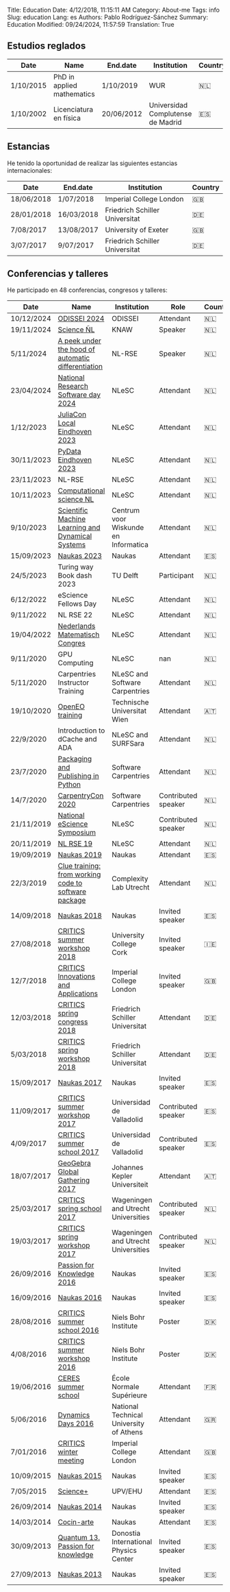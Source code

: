 Title: Education
Date: 4/12/2018, 11:15:11 AM
Category: About-me
Tags: info
Slug: education
Lang: es
Authors: Pablo Rodríguez-Sánchez
Summary: Education
Modified: 09/24/2024, 11:57:59
Translation: True


Estudios reglados
----------------
| Date      | Name                       | End.date   | Institution                       | Country   |
|-----------|----------------------------|------------|-----------------------------------|-----------|
| 1/10/2015 | PhD in applied mathematics | 1/10/2019  | WUR                               | 🇳🇱        |
| 1/10/2002 | Licenciatura en física     | 20/06/2012 | Universidad Complutense de Madrid | 🇪🇸        |

Estancias
----------------
He tenido la oportunidad de realizar las siguientes estancias internacionales:

| Date       | End.date   | Institution                    | Country   |
|------------|------------|--------------------------------|-----------|
| 18/06/2018 | 1/07/2018  | Imperial College London        | 🇬🇧        |
| 28/01/2018 | 16/03/2018 | Friedrich Schiller Universitat | 🇩🇪        |
| 7/08/2017  | 13/08/2017 | University of Exeter           | 🇬🇧        |
| 3/07/2017  | 9/07/2017  | Friedrich Schiller Universitat | 🇩🇪        |

Conferencias y talleres
-------------------------
He participado en 48 conferencias, congresos y talleres:

| Date       | Name                                                                                                                                                                           | Institution                             | Role                | Country   |
|------------|--------------------------------------------------------------------------------------------------------------------------------------------------------------------------------|-----------------------------------------|---------------------|-----------|
| 10/12/2024 | [ODISSEI 2024](https://odissei-data.nl/event/odissei-conference-2024/)                                                                                                         | ODISSEI                                 | Attendant           | 🇳🇱        |
| 19/11/2024 | [Science ÑL](https://www.nl-sp.science/)                                                                                                                                       | KNAW                                    | Speaker             | 🇳🇱        |
| 5/11/2024  | [A peek under the hood of automatic differentiation](https://pabrod.github.io/seminar-rse-autodiff.html)                                                                       | NL-RSE                                  | Speaker             | 🇳🇱        |
| 23/04/2024 | [National Research Software day 2024](https://www.esciencecenter.nl/national-research-software-day-2024/)                                                                      | NLeSC                                   | Attendant           | 🇳🇱        |
| 1/12/2023  | [JuliaCon Local Eindhoven 2023](https://juliacon.org/local/eindhoven2023/)                                                                                                     | NLeSC                                   | Attendant           | 🇳🇱        |
| 30/11/2023 | [PyData Eindhoven 2023](https://pydata.org/eindhoven2023/schedule)                                                                                                             | NLeSC                                   | Attendant           | 🇳🇱        |
| 23/11/2023 | NL-RSE                                                                                                                                                                         | NLeSC                                   | Attendant           | 🇳🇱        |
| 10/11/2023 | [Computational science NL](https://www.computationalsciencenl.nl/ducoms/)                                                                                                      | NLeSC                                   | Attendant           | 🇳🇱        |
| 9/10/2023  | [Scientific Machine Learning and Dynamical Systems](https://www.cwi.nl/nl/events/cwi-research-semester-programs/autumn-school-scientific-machine-learning-semester-programme/) | Centrum voor Wiskunde en Informatica    | Attendant           | 🇳🇱        |
| 15/09/2023 | [Naukas 2023](https://naukas.com/2023/09/06/ya-tenemos-programa-definitivo-de-naukas-bilbao-2023/)                                                                             | Naukas                                  | Attendant           | 🇪🇸        |
| 24/5/2023  | Turing way Book dash 2023                                                                                                                                                      | TU Delft                                | Participant         | 🇳🇱        |
| 6/12/2022  | eScience Fellows Day                                                                                                                                                           | NLeSC                                   | Attendant           | 🇳🇱        |
| 9/11/2022  | NL RSE 22                                                                                                                                                                      | NLeSC                                   | Attendant           | 🇳🇱        |
| 19/04/2022 | [Nederlands Matematisch Congres](https://mathematischcongres.nl/nmc2022/programme2022/)                                                                                        | NLeSC                                   | Attendant           | 🇳🇱        |
| 9/11/2020  | GPU Computing                                                                                                                                                                  | NLeSC                                   | nan                 | 🇳🇱        |
| 5/11/2020  | Carpentries Instructor Training                                                                                                                                                | NLeSC and Software Carpentries          | Attendant           | 🇳🇱        |
| 19/10/2020 | [OpenEO training](https://openeo.org/news/2020-09-02-openeo-user-workshop.html)                                                                                                | Technische Universitat Wien             | Attendant           | 🇦🇹        |
| 22/9/2020  | Introduction to dCache and ADA                                                                                                                                                 | NLeSC and SURFSara                      | Attendant           | 🇳🇱        |
| 23/7/2020  | [Packaging and Publishing in Python](https://2020.carpentrycon.org/schedule/#session-20)                                                                                       | Software Carpentries                    | Attendant           | 🇳🇱        |
| 14/7/2020  | [CarpentryCon 2020](https://2020.carpentrycon.org/)                                                                                                                            | Software Carpentries                    | Contributed speaker | 🇳🇱        |
| 21/11/2019 | [National eScience Symposium](https://www.esciencesymposium2019.nl/)                                                                                                           | NLeSC                                   | Contributed speaker | 🇳🇱        |
| 20/11/2019 | [NL RSE 19](https://nl-rse.org/2019/07/09/NL-RSE-2019.html)                                                                                                                    | NLeSC                                   | Attendant           | 🇳🇱        |
| 19/09/2019 | [Naukas 2019](https://naukas.com/2019/09/06/programa-definitivo-de-naukas-bilbao-2019/)                                                                                        | Naukas                                  | Attendant           | 🇪🇸        |
| 22/3/2019  | [Clue training: from working code to software package](https://www.uu.nl/en/events/clue-training-22-from-working-code-to-software-package)                                     | Complexity Lab Utrecht                  | Attendant           | 🇳🇱        |
| 14/09/2018 | [Naukas 2018](https://naukas.com/2018/09/05/programa-definitivo-de-charlas-para-naukas-bilbao-2018/)                                                                           | Naukas                                  | Invited speaker     | 🇪🇸        |
| 27/08/2018 | [CRITICS summer workshop 2018](http://www.criticsitn.eu/wp/?page_id=1813)                                                                                                      | University College Cork                 | Invited speaker     | 🇮🇪        |
| 12/7/2018  | [CRITICS Innovations and Applications](http://www3.imperial.ac.uk/newsandeventspggrp/imperialcollege/naturalsciences/mathematics/eventssummary/event_20-6-2018-15-47-29)       | Imperial College London                 | Invited speaker     | 🇬🇧        |
| 12/03/2018 | [CRITICS spring congress 2018](http://www.criticsitn.eu/wp/?page_id=1222)                                                                                                      | Friedrich Schiller Universitat          | Attendant           | 🇩🇪        |
| 5/03/2018  | [CRITICS spring workshop 2018](http://www.criticsitn.eu/wp/?page_id=1222)                                                                                                      | Friedrich Schiller Universitat          | Attendant           | 🇩🇪        |
| 15/09/2017 | [Naukas 2017](http://naukas.com/2017/06/07/programa-provisional-de-charlas-naukas-bilbao-2017/)                                                                                | Naukas                                  | Invited speaker     | 🇪🇸        |
| 11/09/2017 | [CRITICS summer workshop 2017](http://www.criticsitn.eu/wp/?page_id=691)                                                                                                       | Universidad de Valladolid               | Contributed speaker | 🇪🇸        |
| 4/09/2017  | [CRITICS summer school 2017](http://www.criticsitn.eu/wp/?page_id=691)                                                                                                         | Universidad de Valladolid               | Contributed speaker | 🇪🇸        |
| 18/07/2017 | [GeoGebra Global Gathering 2017](https://gathering.geogebra.org)                                                                                                               | Johannes Kepler Universiteit            | Attendant           | 🇦🇹        |
| 25/03/2017 | [CRITICS spring school 2017](http://www.criticsitn.eu/wp/?page_id=281)                                                                                                         | Wageningen and Utrecht Universities     | Contributed speaker | 🇳🇱        |
| 19/03/2017 | [CRITICS spring workshop 2017](http://www.criticsitn.eu/wp/?page_id=281)                                                                                                       | Wageningen and Utrecht Universities     | Contributed speaker | 🇳🇱        |
| 26/09/2016 | [Passion for Knowledge 2016](http://p4k.dipc.org/es/inicio)                                                                                                                    | Naukas                                  | Invited speaker     | 🇪🇸        |
| 16/09/2016 | [Naukas 2016](http://naukas.com/2016/09/06/programa-definitivo-de-charlas-naukas-bilbao-2016/)                                                                                 | Naukas                                  | Invited speaker     | 🇪🇸        |
| 28/08/2016 | [CRITICS summer school 2016](http://www.criticsitn.eu/wp/?page_id=210)                                                                                                         | Niels Bohr Institute                    | Poster              | 🇩🇰        |
| 4/08/2016  | [CRITICS summer workshop 2016](http://www.criticsitn.eu/wp/?page_id=210)                                                                                                       | Niels Bohr Institute                    | Poster              | 🇩🇰        |
| 19/06/2016 | [CERES summer school](http://environnement.ens.fr/evenements-scientifiques/ecoles-d-ete/summer-school-resilience-2016/?lang=fr)                                                | École Normale Supérieure                | Attendant           | 🇫🇷        |
| 5/06/2016  | [Dynamics Days 2016](http://dynamicsdays2016.ntua.gr)                                                                                                                          | National Technical University of Athens | Attendant           | 🇬🇷        |
| 7/01/2016  | [CRITICS winter meeting](http://www.criticsitn.eu/wp/?page_id=220)                                                                                                             | Imperial College London                 | Attendant           | 🇬🇧        |
| 10/09/2015 | [Naukas 2015](http://naukas.com/2015/08/29/programa-definitivo-de-charlas-naukas-bilbao-2015/)                                                                                 | Naukas                                  | Invited speaker     | 🇪🇸        |
| 7/05/2015  | [Science+](https://scienceplus.es/science-2015/)                                                                                                                               | UPV/EHU                                 | Attendant           | 🇪🇸        |
| 26/09/2014 | [Naukas 2014](http://naukas.com/2014/09/12/programa-definitivo-naukas-bilbao-2014/)                                                                                            | Naukas                                  | Invited speaker     | 🇪🇸        |
| 14/03/2014 | [Cocin-arte](http://www.cocin-arte.es)                                                                                                                                         | Naukas                                  | Attendant           | 🇪🇸        |
| 30/09/2013 | [Quantum 13. Passion for knowledge](http://www.quantum13.eu/es/home.html)                                                                                                      | Donostia International Physics Center   | Invited speaker     | 🇪🇸        |
| 27/09/2013 | [Naukas 2013](http://naukas.com/2013/09/25/programa-definitivo-y-consejos-para-naukas13/)                                                                                      | Naukas                                  | Invited speaker     | 🇪🇸        |

